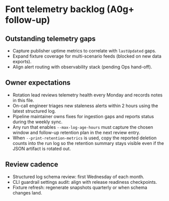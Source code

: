 # Font telemetry backlog (A0g+ follow-up)

## Outstanding telemetry gaps

- Capture publisher uptime metrics to correlate with `lastUpdated` gaps.
- Expand fixture coverage for multi-scenario feeds (blocked on new data exports).
- Align alert routing with observability stack (pending Ops hand-off).

## Owner expectations

- Rotation lead reviews telemetry health every Monday and records notes in this file.
- On-call engineer triages new staleness alerts within 2 hours using the latest structured log.
- Pipeline maintainer owns fixes for ingestion gaps and reports status during the weekly sync.
- Any run that enables `--max-log-age-hours` must capture the chosen window and follow-up retention
  plan in the next review entry.
- When `--print-retention-metrics` is used, copy the reported deletion counts into the run log so
  the retention summary stays visible even if the JSON artifact is rotated out.

## Review cadence

- Structured log schema review: first Wednesday of each month.
- CLI guardrail settings audit: align with release readiness checkpoints.
- Fixture refresh: regenerate snapshots quarterly or when schema changes land.
